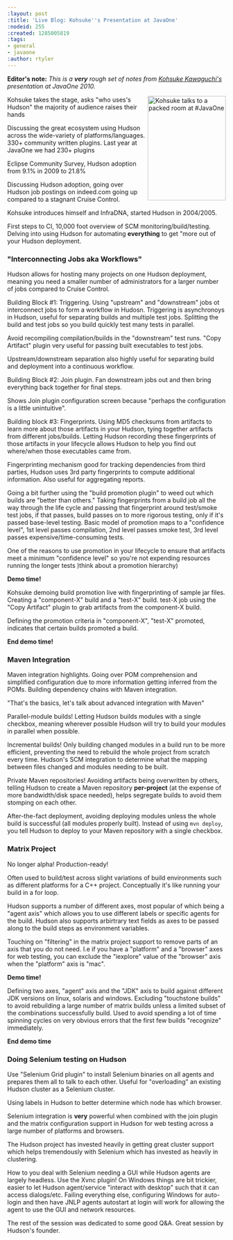 ```yaml
---
:layout: post
:title: 'Live Blog: Kohsuke''s Presentation at JavaOne'
:nodeid: 255
:created: 1285005819
:tags:
- general
- javaone
:author: rtyler
---
```

**Editor's note:** *This is a **very** rough set of notes from [Kohsuke Kawaguchi's](https://twitter.com/kohsukekawa) presentation at JavaOne 2010.*


<a href="https://www.flickr.com/photos/hudsonlabs/5008629375/" title="Kohsuke talks to a packed room at #JavaOne by hudson.labs, on Flickr"><img src="https://farm5.static.flickr.com/4083/5008629375_6f603b6093_m.jpg" width="180" height="240" alt="Kohsuke talks to a packed room at #JavaOne" align="right"/></a>

Kohsuke takes the stage, asks "who uses's Hudson" the majority of
audience raises their hands

Discussing the great ecosystem using Hudson across the wide-variety of platforms/languages.
330+ community written plugins. Last year at JavaOne we had 230+ plugins


Eclipse Community Survey, Hudson adoption from 9.1% in 2009 to 21.8%

Discussing Hudson adoption, going over Hudson job postings on indeed.com going up compared to a stagnant Cruise Control.


Kohsuke introduces himself and InfraDNA, started Hudson in 2004/2005. 



First steps to CI, 10,000 foot overview of SCM monitoring/build/testing. Delving into using Hudson
for automating **everything** to get "more out of your Hudson deployment.



### "Interconnecting Jobs aka Workflows"

Hudson allows for hosting many projects on one Hudson deployment, meaning you need a smaller number of administrators for a larger number of jobs compared to Cruise Control.

Building Block #1: Triggering. Using "upstream" and "downstream" jobs ot interconnect jobs to form a workflow in Hudosn. Triggering is asynchronoys in Hudson, useful for separating builds and multiple test jobs. Splitting the build and test jobs so you build quickly test many tests in parallel.

Avoid recompiling compilation/builds in the "downstream" test runs. "Copy Artifact" plugin very useful for passing built executables to test jobs.

Upstream/downstream separation also highly useful for separating build and deployment into a continuous workflow.

Building Block #2: Join plugin. Fan downstream jobs out and then bring everything back together for final
steps.

Shows Join plugin configuration screen because "perhaps the configuration is a little unintuitive".


Building block #3: Fingerprints. Using MD5 checksums from artifacts to learn more about those artifacts in your
Hudson, tying together artifacts from different jobs/builds. Letting Hudson recording these fingerprints of those artifacts in your lifecycle allows Hudson to help you find out where/when those executables came from.

Fingerprinting mechanism good for tracking dependencies from third parties, Hudson uses 3rd party fingerprints to compute additional information. Also useful for aggregating reports.

Going a bit further using the "build promotion plugin" to weed out which builds are "better than others." Taking fingerprints from a build job all the way through the life cycle and passing that fingerprint around test/smoke test jobs, if that passes, build passes on to more rigorous testing, only if it's passed base-level testing. Basic model of promotion maps to a "confidence level", 1st level passes compilation, 2nd level passes smoke test, 3rd level passes expensive/time-consuming tests.

One of the reasons to use promotion in your lifecycle to ensure that artifacts meet a minimum "confidence level" so you're not expending resources running the longer tests )think about a promotion hierarchy)


**Demo time!**

Kohsuke demoing build promotion live with fingerprinting of sample jar files. Creating a "component-X" build and a "test-X" build. test-X job using the "Copy Artifact" plugin to grab artifacts from the component-X build.

Defining the promotion criteria in "component-X", "test-X" promoted, indicates that certain builds promoted a build.

**End demo time!**


### Maven Integration

Maven integration highlights. Going over POM comprehension and simplified configuration due to more information
getting inferred from the POMs. Building dependency chains with Maven integration.

"That's the basics, let's talk about advanced integration with Maven"

Parallel-module builds! Letting Hudson builds modules with a single checkbox, meaning wherever possible Hudson will try to build your modules in parallel when possible.

Incremental builds! Only building changed modules in a build run to be more efficient, preventing the need to rebuild the whole project from scratch every time. Hudson's SCM integration to determine what the mapping between files changed and modules needing to be built.

Private Maven repositories! Avoiding artifacts being overwritten by others, telling Hudson to create a Maven repository **per-project** (at the expense of more bandwidth/disk space needed), helps segregate builds to avoid them stomping on each other.

After-the-fact deployment, avoiding deploying modules unless the whole build is successful (all modules properly built). Instead of using `mvn deploy`, you tell Hudson to deploy to your Maven repository with a single checkbox.


### Matrix Project

No longer alpha! Production-ready!

Often used to build/test across slight variations of build environments such as different platforms for a C++ project. Conceptually it's like running your build in a for loop.


Hudson supports a number of different axes, most popular of which being a "agent axis" which allows you to use different labels or specific agents for the build. Hudson also supports arbirtrary text fields as axes to be passed along to the build steps as environment variables.


Touching on "filtering" in the matrix project support to remove parts of an axis that you do not need. I.e if you have a "platform" and a "browser" axes for web testing, you can exclude the "iexplore" value of the "browser" axis when the "platform" axis is "mac".

**Demo time!**

Defining two axes, "agent" axis and the "JDK" axis to build against different JDK versions on linux, solaris and windows. Excluding "touchstone builds" to avoid rebuilding a large number of matrix builds unless a limited subset of the combinations successfully build. Used to avoid spending a lot of time spinning cycles on very obvious errors that the first few builds "recognize" immediately.

**End demo time**


### Doing Selenium testing on Hudson

Use "Selenium Grid plugin" to install Selenium binaries on all agents and prepares them all to talk to each other. Useful for "overloading" an existing Hudson cluster as a Selenium cluster.

Using labels in Hudson to better determine which node has which browser.

Selenium integration is **very** powerful when combined with the join plugin and the matrix configuration support in Hudson for web testing across a large number of platforms and browsers.


The Hudson project has invested heavily in getting great cluster support which helps tremendously with Selenium which has invested as heavily in clustering.

How to you deal with Selenium needing a GUI while Hudson agents are largely headless. Use the Xvnc plugin! On Windows things are bit trickier, easier to let Hudson agent/service "interact with desktop" such that it can access dialogs/etc. Failing everything else, configuring Windows for auto-login and then have JNLP agents autostart at login will work for allowing the agent to use the GUI and network resources.



The rest of the session was dedicated to some good Q&A. Great session by Hudson's founder.
